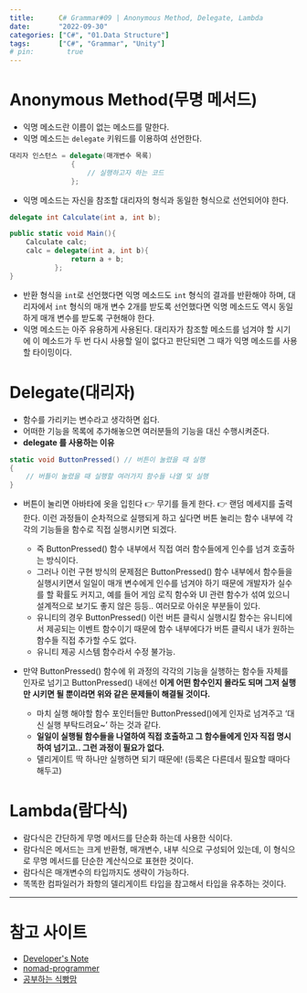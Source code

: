 ```yaml
---
title:      C# Grammar#09 | Anonymous Method, Delegate, Lambda
date:       "2022-09-30"
categories: ["C#", "01.Data Structure"]
tags:       ["C#", "Grammar", "Unity"]
# pin:        true
---
```


# Anonymous Method(무명 메서드)
- 익명 메소드란 이름이 없는 메소드를 말한다. 
- 익명 메소드는 ```delegate``` 키워드를 이용하여 선언한다. 
```c#
대리자 인스턴스 = delegate(매개변수 목록)
               {
                   // 실행하고자 하는 코드
               };
```
- 익명 메소드는 자신을 참조할 대리자의 형식과 동일한 형식으로 선언되어야 한다.  
```c#
delegate int Calculate(int a, int b);

public static void Main(){
    Calculate calc;
    calc = delegate(int a, int b){
               return a + b;
           };
}
```
- 반환 형식을 ```int```로 선언했다면 익명 메소드도 ```int``` 형식의 결과를 반환해야 하며, 대리자에서 ```int``` 형식의 매개 변수 2개를 받도록 선언했다면 익명 메소드도 역시 동일하게 매개 변수를 받도록 구현해야 한다.
- 익명 메소드는 아주 유용하게 사용된다. 대리자가 참조할 메소드를 넘겨야 할 시기에 이 메소드가 두 번 다시 사용할 일이 없다고 판단되면 그 때가 익명 메소드를 사용할 타이밍이다.

# Delegate(대리자)
- 함수를 가리키는 변수라고 생각하면 쉽다.
- 어떠한 기능을 목록에 추가해놓으면 여러분들의 기능을 대신 수행시켜준다. 
- **delegate 를 사용하는 이유** 
```c#
static void ButtonPressed() // 버튼이 눌렸을 때 실행
{
    // 버틀이 눌렸을 때 실행할 여러가지 함수들 나열 및 실행
}
```
- 버튼이 눌리면 아바타에 옷을 입힌다 👉 무기를 들게 한다. 👉 랜덤 메세지를 출력한다. 이런 과정들이 순차적으로 실행되게 하고 싶다면 버튼 눌리는 함수 내부에 각각의 기능들을 함수로 직접 실행시키면 되겠다.
  - 즉 ButtonPressed() 함수 내부에서 직접 여러 함수들에게 인수를 넘겨 호출하는 방식이다. 
  - 그러나 이런 구현 방식의 문제점은 ButtonPressed() 함수 내부에서 함수들을 실행시키면서 일일이 매개 변수에게 인수를 넘겨야 하기 때문에 개발자가 실수를 할 확률도 커지고, 예를 들어 게임 로직 함수와 UI 관련 함수가 섞여 있으니 설계적으로 보기도 좋지 않은 등등.. 여러모로 아쉬운 부분들이 있다. 
  - 유니티의 경우 ButtonPressed() 이런 버튼 클릭시 실행시킬 함수는 유니티에서 제공되는 이벤트 함수이기 때문에 함수 내부에다가 버튼 클릭시 내가 원하는 함수들 직접 추가할 수도 없다. 
  - 유니티 제공 시스템 함수라서 수정 불가능.

- 만약 ButtonPressed() 함수에 위 과정의 각각의 기능을 실행하는 함수들 자체를 인자로 넘기고 ButtonPressed() 내에선 **이게 어떤 함수인지 몰라도 되며 그저 실행만 시키면 될 뿐이라면 위와 같은 문제들이 해결될 것이다.** 
  - 마치 실행 해야할 함수 포인터들만 ButtonPressed()에게 인자로 넘겨주고 ‘대신 실행 부탁드려요~’ 하는 것과 같다. 
  - **일일이 실행될 함수들을 나열하여 직접 호출하고 그 함수들에게 인자 직접 명시하여 넘기고.. 그런 과정이 필요가 없다.** 
  - 델리게이트 딱 하나만 실행하면 되기 때문에! (등록은 다른데서 필요할 때마다 해두고)

# Lambda(람다식)
- 람다식은 간단하게 무명 메서드를 단순화 하는데 사용한 식이다.
- 람다식은 메서드는 크게 반환형, 매개변수, 내부 식으로 구성되어 있는데, 이 형식으로 무명 메서드를 단순한
계산식으로 표현한 것이다. 
- 람다식은 매개변수의 타입까지도 생략이 가능하다.
- 똑똑한 컴파일러가 좌항의 델리게이트 타입을 참고해서 타입을 유추하는 것이다.

---

# 참고 사이트
- [Developer's Note](https://euncero.tistory.com/724)
- [nomad-programmer](https://nomad-programmer.tistory.com/193)
- [공부하는 식빵맘](https://ansohxxn.github.io/c%20sharp/ch9-4/)